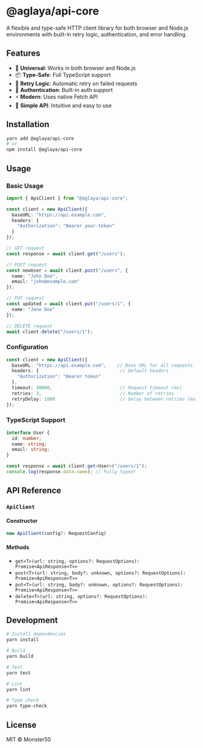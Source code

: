 # @aglaya/api-core

A flexible and type-safe HTTP client library for both browser and Node.js environments with built-in retry logic, authentication, and error handling.

## Features

- 🚀 **Universal**: Works in both browser and Node.js
- 📦 **Type-Safe**: Full TypeScript support
- 🔄 **Retry Logic**: Automatic retry on failed requests
- 🔐 **Authentication**: Built-in auth support
- ⚡ **Modern**: Uses native Fetch API
- 🎯 **Simple API**: Intuitive and easy to use

## Installation

```bash
yarn add @aglaya/api-core
# or
npm install @aglaya/api-core
```

## Usage

### Basic Usage

```typescript
import { ApiClient } from "@aglaya/api-core";

const client = new ApiClient({
  baseURL: "https://api.example.com",
  headers: {
    "Authorization": "Bearer your-token"
  }
});

// GET request
const response = await client.get("/users");

// POST request
const newUser = await client.post("/users", {
  name: "John Doe",
  email: "john@example.com"
});

// PUT request
const updated = await client.put("/users/1", {
  name: "Jane Doe"
});

// DELETE request
await client.delete("/users/1");
```

### Configuration

```typescript
const client = new ApiClient({
  baseURL: "https://api.example.com",    // Base URL for all requests
  headers: {                              // Default headers
    "Authorization": "Bearer token"
  },
  timeout: 30000,                         // Request timeout (ms)
  retries: 3,                             // Number of retries
  retryDelay: 1000                        // Delay between retries (ms)
});
```

### TypeScript Support

```typescript
interface User {
  id: number;
  name: string;
  email: string;
}

const response = await client.get<User>("/users/1");
console.log(response.data.name); // Fully typed!
```

## API Reference

### `ApiClient`

#### Constructor

```typescript
new ApiClient(config?: RequestConfig)
```

#### Methods

- `get<T>(url: string, options?: RequestOptions): Promise<ApiResponse<T>>`
- `post<T>(url: string, body?: unknown, options?: RequestOptions): Promise<ApiResponse<T>>`
- `put<T>(url: string, body?: unknown, options?: RequestOptions): Promise<ApiResponse<T>>`
- `delete<T>(url: string, options?: RequestOptions): Promise<ApiResponse<T>>`

## Development

```bash
# Install dependencies
yarn install

# Build
yarn build

# Test
yarn test

# Lint
yarn lint

# Type check
yarn type-check
```

## License

MIT © Monster50
